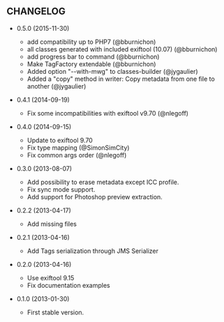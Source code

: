 CHANGELOG
---------

* 0.5.0 (2015-11-30)

  * add compatibility up to PHP7 (@bburnichon)
  * all classes generated with included exiftool (10.07) (@bburnichon)
  * add progress bar to command (@bburnichon)
  * Make TagFactory extendable (@bburnichon)
  * Added option "--with-mwg" to classes-builder (@jygaulier)
  * Added a "copy" method in writer: Copy metadata from one file to another (@jygaulier)

* 0.4.1 (2014-09-19)

  * Fix some incompatibilities with exiftool v9.70 (@nlegoff)

* 0.4.0 (2014-09-15)

  * Update to exiftool 9.70
  * Fix type mapping (@SimonSimCity)
  * Fix common args order (@nlegoff)

* 0.3.0 (2013-08-07)

  * Add possibility to erase metadata except ICC profile.
  * Fix sync mode support.
  * Add support for Photoshop preview extraction.

* 0.2.2 (2013-04-17)

  * Add missing files

* 0.2.1 (2013-04-16)

  * Add Tags serialization through JMS Serializer

* 0.2.0 (2013-04-16)

  * Use exiftool 9.15
  * Fix documentation examples

* 0.1.0 (2013-01-30)

  * First stable version.

